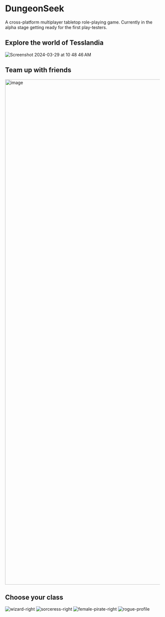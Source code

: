 # DungeonSeek

A cross-platform multiplayer tabletop role-playing game. Currently in the alpha stage getting ready for the first play-testers.

## Explore the world of Tesslandia
![Screenshot 2024-03-29 at 10 48 46 AM](https://github.com/jadenmounteer/dungeonSeek/assets/67714386/1d5b7b58-68fd-4a9d-bf05-6b1f9a3fba6d)

## Team up with friends
<img width="1647" alt="image" src="https://github.com/jadenmounteer/dungeonSeek/assets/67714386/af67af44-8a45-488e-9340-7558bec12f6f">

## Choose your class
![wizard-right](https://github.com/jadenmounteer/dungeonSeek/assets/67714386/e6443941-a8f7-44ea-8313-12ba6d34681c)
![sorceress-right](https://github.com/jadenmounteer/dungeonSeek/assets/67714386/b830bf1b-efd6-4a5a-a345-56a400c392c7)
![female-pirate-right](https://github.com/jadenmounteer/dungeonSeek/assets/67714386/c2973908-4234-4db6-983d-115e79736550)
![rogue-profile](https://github.com/jadenmounteer/dungeonSeek/assets/67714386/e678d5cf-e8f5-4bf5-a935-1127fc6240b6)
